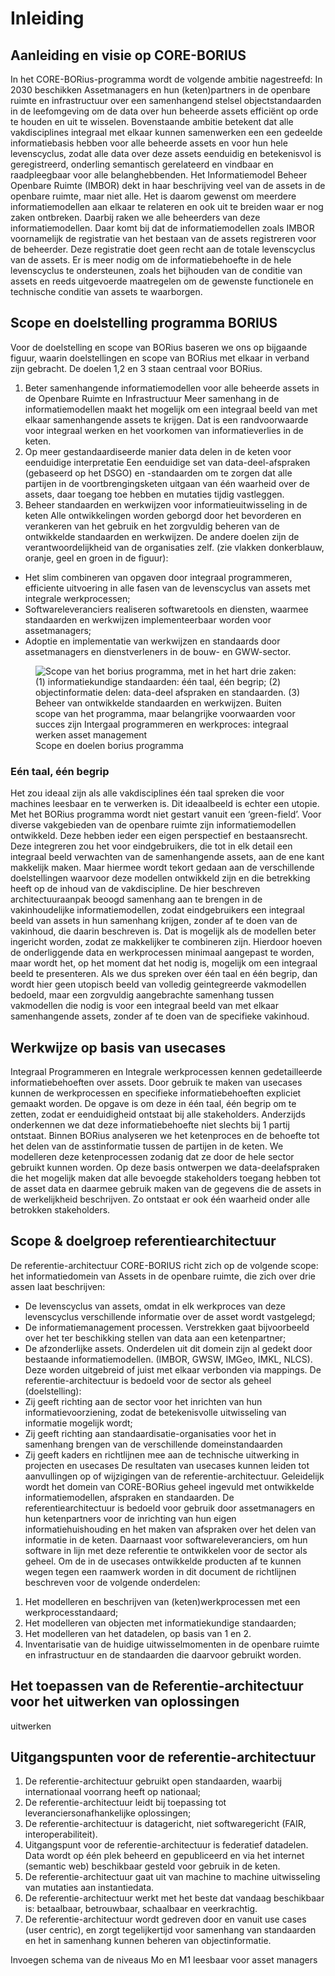 # Inleiding

## Aanleiding en visie op CORE-BORIUS 
In het CORE-BORius-programma wordt de volgende ambitie nagestreefd:
 In 2030 beschikken Assetmanagers en hun  (keten)partners in de openbare ruimte en infrastructuur over een samenhangend stelsel objectstandaarden in de leefomgeving om de data over hun beheerde assets efficiënt op orde te houden en uit te wisselen.
Bovenstaande ambitie betekent dat alle vakdisciplines integraal met elkaar kunnen samenwerken een een gedeelde informatiebasis hebben voor alle beheerde assets en voor hun hele levenscyclus, zodat alle data over deze assets eenduidig en betekenisvol is geregistreerd, onderling semantisch gerelateerd en vindbaar en raadpleegbaar voor alle belanghebbenden.
Het Informatiemodel Beheer Openbare Ruimte (IMBOR) dekt in haar beschrijving veel van de assets in de openbare ruimte, maar niet alle. Het is daarom gewenst om meerdere informatiemodellen aan elkaar te relateren en ook uit te breiden waar er nog zaken ontbreken. Daarbij raken we alle beheerders van deze informatiemodellen.
Daar komt bij dat de informatiemodellen zoals IMBOR voornamelijk de registratie van het bestaan van de assets registreren voor de beheerder. Deze registratie doet geen recht aan de totale levenscyclus van de assets. Er is meer nodig om de informatiebehoefte in de hele levenscyclus te ondersteunen, zoals het bijhouden van de conditie van assets en reeds uitgevoerde maatregelen om de gewenste functionele en technische conditie van assets te waarborgen.


## Scope en doelstelling programma BORIUS
Voor de doelstelling en scope van BORius baseren we ons op bijgaande figuur, waarin doelstellingen en scope van BORius met elkaar in verband zijn gebracht. De doelen 1,2 en 3  staan centraal voor BORius.  
1. Beter samenhangende informatiemodellen voor alle beheerde assets in de Openbare Ruimte en Infrastructuur
Meer samenhang in de informatiemodellen maakt het mogelijk om een integraal beeld van met elkaar samenhangende assets te krijgen. Dat is een randvoorwaarde voor integraal werken en het voorkomen van informatieverlies in de keten.
2. Op meer gestandaardiseerde manier data delen in de keten voor eenduidige interpretatie
Een eenduidige set van data-deel-afspraken (gebaseerd op het DSGO) en -standaarden om te zorgen dat alle partijen in de voortbrengingsketen uitgaan van één waarheid over de assets, daar toegang toe hebben en mutaties tijdig vastleggen.
3. Beheer standaarden en werkwijzen voor informatieuitwisseling in de keten
Alle ontwikkelingen worden geborgd door het bevorderen en verankeren van het gebruik en het zorgvuldig beheren van de ontwikkelde standaarden en werkwijzen.
De andere doelen zijn de verantwoordelijkheid van de organisaties zelf. (zie vlakken donkerblauw, oranje, geel en groen in de figuur):
* Het slim combineren van opgaven door integraal programmeren, efficiente uitvoering in alle fasen van de levenscyclus van assets met integrale werkprocessen; 
* Softwareleveranciers realiseren softwaretools en diensten, waarmee standaarden en werkwijzen implementeerbaar worden voor assetmanagers; 
* Adoptie en implementatie van werkwijzen en standaards door assetmanagers en dienstverleners in de bouw- en GWW-sector.

<figure id="figure">
  <img src="./hoofdstukken/media/scopeboriusprogramma.jpg" alt="Scope van het borius programma, met in het hart drie zaken: (1) informatiekundige standaarden: één taal, één begrip; (2)  objectinformatie delen: data-deel afspraken en standaarden. (3) Beheer van ontwikkelde standaarden en werkwijzen. Buiten scope van het programma, maar belangrijke voorwaarden voor succes zijn Intergaal programmeren en werkproces: integraal werken asset management" />
  <figcaption>Scope en doelen borius programma</figcaption>
</figure>


### Eén taal, één begrip
Het zou ideaal zijn als alle vakdisciplines één taal spreken die voor machines leesbaar en te verwerken is. Dit ideaalbeeld is echter een utopie. Met het BORius programma wordt niet gestart vanuit een ‘green-field’. Voor diverse vakgebieden van de openbare ruimte zijn informatiemodellen ontwikkeld. Deze hebben ieder een eigen perspectief en bestaansrecht. Deze integreren zou het voor eindgebruikers, die tot in elk detail een integraal beeld verwachten van de samenhangende assets, aan de ene kant makkelijk maken. Maar hiermee wordt tekort gedaan aan de verschillende doelstellingen waarvoor deze modellen ontwikkeld zijn en die betrekking heeft op de inhoud van de vakdiscipline.
De hier beschreven architectuuraanpak beoogd samenhang aan te brengen in de vakinhoudelijke informatiemodellen, zodat eindgebruikers een integraal beeld van assets in hun samenhang krijgen, zonder af te doen van de vakinhoud, die daarin beschreven is. 
Dat is mogelijk als de modellen beter ingericht worden, zodat ze makkelijker te combineren zijn. Hierdoor hoeven de onderliggende data en werkprocessen minimaal aangepast te worden, maar wordt het, op het moment dat het nodig is, mogelijk om een integraal beeld te presenteren.
Als we dus spreken over één taal en één begrip, dan wordt hier geen utopisch beeld van volledig geintegreerde vakmodellen bedoeld, maar een zorgvuldig aangebrachte samenhang tussen vakmodellen die nodig is voor een integraal beeld van met elkaar samenhangende assets, zonder af te doen van de specifieke vakinhoud.


 
## Werkwijze op basis van usecases
Integraal Programmeren en Integrale werkprocessen kennen gedetailleerde informatiebehoeften over assets. Door gebruik te maken van usecases kunnen de werkprocessen en specifieke informatiebehoeften expliciet gemaakt worden. De opgave is om deze in één taal, één begrip om te zetten, zodat er eenduidigheid ontstaat bij alle stakeholders. 
Anderzijds onderkennen we dat deze informatiebehoefte niet slechts bij 1 partij ontstaat. Binnen BORius analyseren we het ketenproces en de behoefte tot het delen van de asstinformatie tussen de partijen in de keten. We modelleren deze ketenprocessen zodanig dat ze door de hele sector gebruikt kunnen worden. Op deze basis ontwerpen we data-deelafspraken die het mogelijk maken dat alle bevoegde stakeholders toegang hebben tot de asset data en daarmee gebruik maken van  de gegevens  die de assets in de werkelijkheid beschrijven. Zo ontstaat er ook één waarheid onder alle betrokken stakeholders. 

## Scope & doelgroep referentiearchitectuur
De referentie-architectuur CORE-BORIUS richt zich op de volgende scope: het informatiedomein van Assets in de openbare ruimte, die zich over drie assen laat beschrijven: 
* De levenscyclus van assets, omdat in elk werkproces van deze levenscyclus verschillende informatie over de asset wordt vastgelegd; 
* De informatiemanagement processen. Verstrekken gaat bijvoorbeeld over het ter beschikking stellen van data aan een ketenpartner;
* De afzonderlijke assets. 
Onderdelen uit dit domein zijn al gedekt door bestaande informatiemodellen. (IMBOR, GWSW, IMGeo, IMKL, NLCS). Deze worden uitgebreid of juist met elkaar verbonden via mappings.
De referentie-architectuur is bedoeld voor de sector als geheel (doelstelling):
* Zij geeft richting aan de sector voor het inrichten van hun informatievoorziening, zodat de betekenisvolle uitwisseling van informatie mogelijk wordt;
* Zij geeft richting aan standaardisatie-organisaties voor het in samenhang brengen van de verschillende domeinstandaarden 
* Zij geeft kaders en richtlijnen mee aan de technische uitwerking in projecten en usecases
De resultaten van usecases kunnen leiden tot aanvullingen op of wijzigingen van de referentie-architectuur. Geleidelijk wordt het domein van CORE-BORius geheel ingevuld met ontwikkelde informatiemodellen, afspraken en standaarden.
De referentiearchitectuur is bedoeld voor gebruik door assetmanagers en hun ketenpartners voor de inrichting van hun eigen informatiehuishouding en het maken van afspraken over het delen van informatie in de keten. Daarnaast voor softwareleveranciers, om hun software in lijn met deze referentie te ontwikkelen voor de sector als geheel.
Om de in de usecases ontwikkelde producten af te kunnen wegen tegen een raamwerk worden in dit document de richtlijnen beschreven voor de volgende onderdelen:
1. Het modelleren en beschrijven van (keten)werkprocessen met een werkprocesstandaard;
2. Het modelleren van objecten met informatiekundige standaarden;
3. Het modelleren van het datadelen, op basis van 1 en 2.
4. Inventarisatie van de huidige uitwisselmomenten in de openbare ruimte en infrastructuur en de standaarden die daarvoor gebruikt worden.

## Het toepassen van de Referentie-architectuur voor het uitwerken van oplossingen 
uitwerken


## Uitgangspunten voor de referentie-architectuur
1. De referentie-architectuur gebruikt open standaarden, waarbij internationaal voorrang heeft op nationaal;
2. De referentie-architectuur leidt bij toepassing tot leveranciersonafhankelijke oplossingen;
3. De referentie-architectuur is datagericht, niet softwaregericht (FAIR, interoperabiliteit).
4. Uitgangspunt voor de referentie-architectuur is federatief datadelen. Data wordt op één plek beheerd en gepubliceerd en via het internet (semantic web) beschikbaar gesteld voor gebruik in de keten. 
5. De referentie-architectuur gaat uit van machine to machine uitwisseling van mutaties aan instantiedata. 
6. De referentie-architectuur werkt met het beste dat vandaag beschikbaar is: betaalbaar, betrouwbaar, schaalbaar en veerkrachtig. 
7. De referentie-architectuur wordt gedreven door en vanuit use cases (user centric), en zorgt tegelijkertijd voor samenhang van standaarden en het in samenhang kunnen beheren van objectinformatie. 


Invoegen schema van de niveaus Mo en M1 leesbaar voor asset managers
